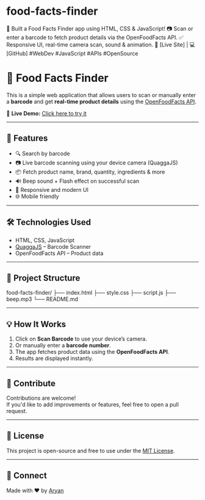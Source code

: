 # food-facts-finder
🚀 Built a Food Facts Finder app using HTML, CSS &amp; JavaScript! 📷 Scan or enter a barcode to fetch product details via the OpenFoodFacts API. ✅ Responsive UI, real-time camera scan, sound &amp; animation. 🔗 [Live Site] | 💻 [GitHub] #WebDev #JavaScript #APIs #OpenSource
# 🍴 Food Facts Finder

This is a simple web application that allows users to scan or manually enter a **barcode** and get **real-time product details** using the [OpenFoodFacts API](https://world.openfoodfacts.org/).

🔗 **Live Demo:** [Click here to try it](https://s-aryan08.github.io/food-facts-finder/)

---

## 🚀 Features

- 🔍 Search by barcode
- 📷 Live barcode scanning using your device camera (QuaggaJS)
- 📦 Fetch product name, brand, quantity, ingredients & more
- 🔊 Beep sound + Flash effect on successful scan
- 🎨 Responsive and modern UI
- 🌐 Mobile friendly

---


## 🛠️ Technologies Used

- HTML, CSS, JavaScript
- [QuaggaJS](https://github.com/ericblade/quagga2) – Barcode Scanner
- OpenFoodFacts API – Product data

---

## 📁 Project Structure

food-facts-finder/
├── index.html
├── style.css
├── script.js
├── beep.mp3
└── README.md


---

## 💡 How It Works

1. Click on **Scan Barcode** to use your device’s camera.
2. Or manually enter a **barcode number**.
3. The app fetches product data using the **OpenFoodFacts API**.
4. Results are displayed instantly.

---

## 🙌 Contribute

Contributions are welcome!  
If you'd like to add improvements or features, feel free to open a pull request.

---

## 📃 License

This project is open-source and free to use under the [MIT License](LICENSE).

---

## 🤝 Connect

Made with ❤️ by [Aryan](https://www.linkedin.com/in/aryan-srivastava-7651aa370/)
